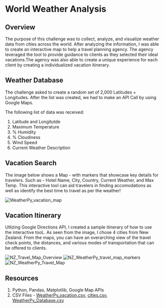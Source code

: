 # World Weather Analysis

## Overview 
The purpose of this challenge was to collect, analyze, and visualize weather data from cities across the world. After analyzing the information, I was able to create an interactive map to help a travel planning agency. The agency leveraged the tool to provide guidance to clients as they selected their ideal vacations.The agency was also able to create a unique experience for each client by creating a individualized vacation itinerary. 

## Weather Database
The challenge asked to create a random set of 2,000 Latitudes + Longitudes. After the list was created, we had to make an API Call by using Google Maps. 

The following list of data was received:
1. Latitude and Longitutde 
2. Maximum Temperature 
3. % Humidity 
4. % Cloudiness 
5. Wind Speed 
6. Current Weather Description

## Vacation Search 

The image below shows a Map - with markers that showcase key details for travelers. Such as - Hotel Name, City, Country, Current Weather, and Max Temp. 
This interactive tool can aid travelers in finding accomodations as well as identify the best time to travel as per the weather!

![WeatherPy_vacation_map](https://user-images.githubusercontent.com/102767530/180308079-f95a16a2-371c-460f-b433-e4de8ad7803d.png)

## Vacation Itinerary 

Utlizing Google Directions API, I created a sample itinerary of how to use the interactive tooL. As seen from the image, I chose 4 cities from New Zealand. From the maps, you can have an overarching view of the travel check points, the distances, and various modes of transportation that can be offered to clients. 


![NZ_Travel_Map_Overview](https://user-images.githubusercontent.com/102767530/180308649-97c6c297-94e8-4f3e-8225-6b9ef4be2466.png)
![NZ_WeatherPy_travel_map_markers](https://user-images.githubusercontent.com/102767530/180308683-cf6582ae-bdb5-4022-98c7-d28506324de2.png)![NZ_WeatherPy_Travel_Map](https://user-images.githubusercontent.com/102767530/180308693-24606843-6de0-4968-bffd-caef0734150f.png)


## Resources 
1. Python, Pandas, Matplotlib, Google Map APIs
2. CSV Files - [WeatherPy_vacation.csv](https://github.com/suchi313/World_Weather_Analysis/files/9162467/WeatherPy_vacation.csv),
[cities.csv](https://github.com/suchi313/World_Weather_Analysis/files/9162468/cities.csv),
[WeatherPy_Database.csv](https://github.com/suchi313/World_Weather_Analysis/files/9162471/WeatherPy_Database.csv)



